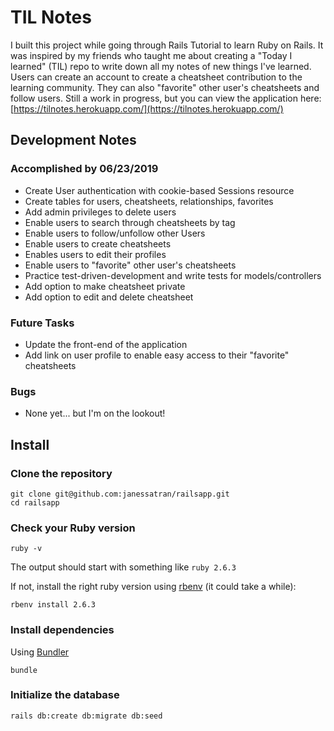 # TIL Notes
I built this project while going through Rails Tutorial to learn Ruby on Rails. It was inspired by my friends who taught me about creating a "Today I learned" (TIL) repo to write down all my notes of new things I've learned. Users can create an account to create a cheatsheet contribution to the learning community. They can also "favorite" other user's cheatsheets and follow users. 
Still a work in progress, but you can view the application here: [https://tilnotes.herokuapp.com/](https://tilnotes.herokuapp.com/)

## Development Notes

### Accomplished by 06/23/2019
* Create User authentication with cookie-based Sessions resource
* Create tables for users, cheatsheets, relationships, favorites
* Add admin privileges to delete users
* Enable users to search through cheatsheets by tag
* Enable users to follow/unfollow other Users
* Enable users to create cheatsheets
* Enables users to edit their profiles
* Enable users to "favorite" other user's cheatsheets
* Practice test-driven-development and write tests for models/controllers
* Add option to make cheatsheet private
* Add option to edit and delete cheatsheet

### Future Tasks
* Update the front-end of the application
* Add link on user profile to enable easy access to their "favorite" cheatsheets

### Bugs
* None yet... but I'm on the lookout!

## Install

### Clone the repository

```shell
git clone git@github.com:janessatran/railsapp.git
cd railsapp
```

### Check your Ruby version

```shell
ruby -v
```

The output should start with something like `ruby 2.6.3`

If not, install the right ruby version using [rbenv](https://github.com/rbenv/rbenv) (it could take a while):

```shell
rbenv install 2.6.3
```

### Install dependencies

Using [Bundler](https://github.com/bundler/bundler)
```shell
bundle
```


### Initialize the database

```shell
rails db:create db:migrate db:seed
```
